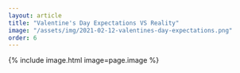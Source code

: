 ```yaml
---
layout: article
title: "Valentine's Day Expectations VS Reality"
image: "/assets/img/2021-02-12-valentines-day-expectations.png"
order: 6
---
```


{% include image.html image=page.image %}

